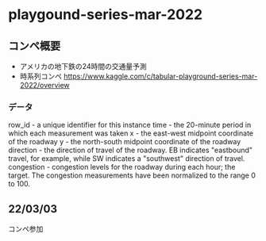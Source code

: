 # playgound-series-mar-2022

## コンペ概要
- アメリカの地下鉄の24時間の交通量予測
- 時系列コンペ
https://www.kaggle.com/c/tabular-playground-series-mar-2022/overview


### データ
row_id - a unique identifier for this instance
time - the 20-minute period in which each measurement was taken
x - the east-west midpoint coordinate of the roadway
y - the north-south midpoint coordinate of the roadway
direction - the direction of travel of the roadway. EB indicates "eastbound" travel, for example, while SW indicates a "southwest" direction of travel.
congestion - congestion levels for the roadway during each hour; the target. The congestion measurements have been normalized to the range 0 to 100.


## 22/03/03
コンペ参加
